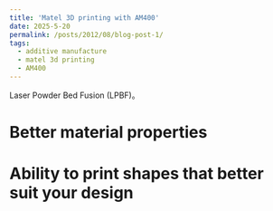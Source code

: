 ```yaml
---
title: 'Matel 3D printing with AM400'
date: 2025-5-20
permalink: /posts/2012/08/blog-post-1/
tags:
  - additive manufacture
  - matel 3d printing
  - AM400
---
```

Laser Powder Bed Fusion (LPBF)。

Better material properties
======

Ability to print shapes that better suit your design
======

